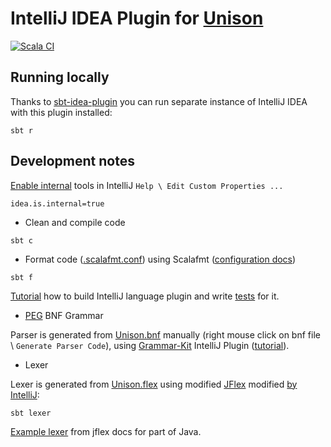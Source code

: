 # IntelliJ IDEA Plugin for [Unison](https://www.unison-lang.org/)
[![Scala CI](https://github.com/dancewithheart/intellij-unison/actions/workflows/scala.yml/badge.svg?branch=main)](https://github.com/dancewithheart/intellij-unison/actions/workflows/scala.yml?query=branch%3Amain)

## Running locally

Thanks to [sbt-idea-plugin](https://github.com/JetBrains/sbt-idea-plugin) you can run separate instance of IntelliJ IDEA with this plugin installed:

```shell
sbt r
```

## Development notes

[Enable internal](https://plugins.jetbrains.com/docs/intellij/explore-api.html#internalMode) tools in IntelliJ `Help \ Edit Custom Properties ...`
```properties
idea.is.internal=true
```

* Clean and compile code

```shell
sbt c
```

* Format code ([.scalafmt.conf](./.scalafmt.conf)) using Scalafmt ([configuration docs](https://scalameta.org/scalafmt/docs/configuration.html))

```shell
sbt f
```

[Tutorial](https://plugins.jetbrains.com/docs/intellij/custom-language-support-tutorial.html) how to build IntelliJ language plugin and write [tests](https://plugins.jetbrains.com/docs/intellij/writing-tests-for-plugins.html)  for it.

* [PEG](https://en.wikipedia.org/wiki/Parsing_expression_grammar) BNF Grammar

Parser is generated from [Unison.bnf](./src/main/scala/intellij/unison/language/Unison.bnf)
manually (right mouse click on bnf file \ `Generate Parser Code`), using [Grammar-Kit](https://github.com/JetBrains/Grammar-Kit) IntelliJ Plugin ([tutorial](https://github.com/JetBrains/Grammar-Kit/blob/master/TUTORIAL.md)).

* Lexer

Lexer is generated from [Unison.flex](./intellij/unison/language/Unison.flex) using modified [JFlex](https://www.jflex.de/) modified [by IntelliJ](https://github.com/JetBrains/intellij-deps-jflex):
```shell
sbt lexer
```

[Example lexer](https://jflex.de/manual.html) from jflex docs for part of Java.